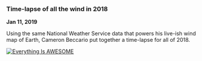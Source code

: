
### Time-lapse of all the wind in 2018

**Jan 11, 2019**

Using the same National Weather Service data that powers his live-ish wind map of Earth, Cameron Beccario put together a time-lapse for all of 2018. 

[![Everything Is AWESOME](https://img.youtube.com/vi/obsw9qiBnjo/0.jpg)](https://youtu.be/obsw9qiBnjo "Earth")

